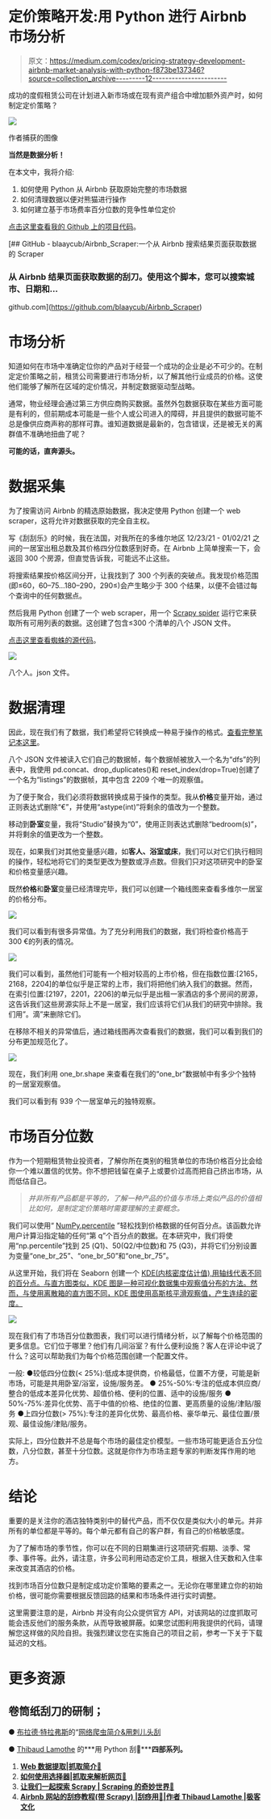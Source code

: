 # 定价策略开发:用 Python 进行 Airbnb 市场分析

> 原文：<https://medium.com/codex/pricing-strategy-development-airbnb-market-analysis-with-python-f873be137346?source=collection_archive---------12----------------------->

成功的度假租赁公司在计划进入新市场或在现有资产组合中增加额外资产时，如何制定定价策略？

![](img/7d9ccc14aa34534bf273319efd8059e1.png)

作者捕获的图像

**当然是数据分析！**

在本文中，我将介绍:

1.  如何使用 Python 从 Airbnb 获取原始完整的市场数据
2.  如何清理数据以便对熊猫进行操作
3.  如何建立基于市场费率百分位数的竞争性单位定价

[点击这里查看我的 Github 上的项目代码](https://github.com/blaaycub/Airbnb_Scraper)。

[](https://github.com/blaaycub/Airbnb_Scraper) [## GitHub - blaaycub/Airbnb_Scraper:一个从 Airbnb 搜索结果页面获取数据的 Scraper

### 从 Airbnb 结果页面获取数据的刮刀。使用这个脚本，您可以搜索城市、日期和…

github.com](https://github.com/blaaycub/Airbnb_Scraper) 

# 市场分析

知道如何在市场中准确定位你的产品对于经营一个成功的企业是必不可少的。在制定定价策略之前，租赁公司需要进行市场分析，以了解其他行业成员的价格。这使他们能够了解所在区域的定价情况，并制定数据驱动型战略。

通常，物业经理会通过第三方供应商购买数据。虽然外包数据获取在某些方面可能是有利的，但前期成本可能是一些个人或公司进入的障碍，并且提供的数据可能不总是像供应商声称的那样可靠。谁知道数据是最新的，包含错误，还是被无关的离群值不准确地扭曲了呢？

**可能的话，直奔源头。**

# 数据采集

为了按需访问 Airbnb 的精选原始数据，我决定使用 Python 创建一个 web scraper，这将允许对数据获取的完全自主权。

写《刮刮乐》的时候，我在法国，对我所在的多维尔地区 12/23/21 - 01/02/21 之间的一居室出租总数及其价格四分位数感到好奇。在 Airbnb 上简单搜索一下，会返回 300 个房源，但直觉告诉我，可能远不止这些。

将搜索结果按价格区间分开，让我找到了 300 个列表的突破点。我发现价格范围(即≤60，60–75…180–290，290≤)会产生略少于 300 个结果，以便不会错过每个查询中的任何数据点。

然后我用 Python 创建了一个 web scraper，用一个 [Scrapy spider](https://scrapy.org/) 运行它来获取所有可用列表的数据。这创建了包含≤300 个清单的八个 JSON 文件。

[点击这里查看蜘蛛的源代码](https://github.com/blaaycub/Airbnb_Scraper/blob/main/Spider/scaper.py)。

![](img/ee49c225c44289ca7d19cb0885dcd55c.png)

八个人。json 文件。

# 数据清理

因此，现在我们有了数据，我们希望将它转换成一种易于操作的格式。[查看完整笔记本这里](https://github.com/blaaycub/Airbnb_Scraper/blob/main/EDA/One_Bedrooms_EDA_Deauville.ipynb)。

八个 JSON 文件被读入它们自己的数据帧，每个数据帧被放入一个名为“dfs”的列表中，我使用 pd.concat、drop_duplicates()和 reset_index(drop=True)创建了一个名为“listings”的数据帧，其中包含 2209 个唯一的观察值。

为了便于聚合，我们必须将数据转换成易于操作的类型。我从**价格**变量开始，通过正则表达式删除“€”，并使用“astype(int)”将剩余的值改为一个整数。

移动到**卧室**变量，我将“Studio”替换为“0”，使用正则表达式删除“bedroom(s)”，并将剩余的值更改为一个整数。

现在，如果我们对其他变量感兴趣，如**客人、浴室或床**，我们可以对它们执行相同的操作，轻松地将它们的类型更改为整数或浮点数。但我们只对这项研究中的卧室和价格变量感兴趣。

既然**价格**和**卧室**变量已经清理完毕，我们可以创建一个箱线图来查看多维尔一居室的价格分布。

![](img/6bf6e340613d92b9d627682a3ebef491.png)

我们可以看到有很多异常值。为了充分利用我们的数据，我们将检查价格高于 300 €的列表的情况。

![](img/2965d8b7687ed101b1aa574572dd99b5.png)

我们可以看到，虽然他们可能有一个相对较高的上市价格，但在指数位置:[2165，2168，2204]的单位似乎是正常的上市，我们将把他们纳入我们的数据。然而，在索引位置:[2197，2201，2206]的单元似乎是出租一家酒店的多个房间的房源，这告诉我们这些房源实际上不是一居室，我们应该将它们从我们的研究中排除。我们用”。滴”来删除它们。

在移除不相关的异常值后，通过箱线图再次查看我们的数据，我们可以看到我们的分布更加规范化了。

![](img/76d01b91e0c2d30da5d34f65966590be.png)

现在，我们利用 one_br.shape 来查看在我们的“one_br”数据帧中有多少个独特的一居室观察值。

我们可以看到有 939 个一居室单元的独特观察。

# 市场百分位数

作为一个短期租赁物业投资者，了解你所在类别的租赁单位的市场价格百分比会给你一个难以置信的优势。你不想把钱留在桌子上或要价过高而把自己挤出市场，从而低估自己。

> *并非所有产品都是平等的，了解一种产品的价值与市场上类似产品的价值相比如何，是制定定价策略时需要理解的主要概念。*

我们可以使用“ [NumPy.percentile](https://numpy.org/doc/stable/reference/generated/numpy.percentile.html) ”轻松找到价格数据的任何百分点。该函数允许用户计算沿指定轴的任何“第 q”个百分点的数据。在本研究中，我们将使用“np.percentile”找到 25 (Q1)、50(Q2/中位数)和 75 (Q3)，并将它们分别设置为变量“one_br_25”、“one_br_50”和“one_br_75”。

从这里开始，我们将在 Seaborn 创建一个 [KDE(内核密度估计值),用轴线代表不同的百分点。与直方图类似，KDE 图是一种可视化数据集中观察值分布的方法。然而，与使用离散箱的直方图不同，KDE 图使用高斯核平滑观察值，产生连续的密度。](http://seaborn.pydata.org/generated/seaborn.kdeplot.html?highlight=kde#seaborn.kdeplot)

![](img/367a440d43d799b6788f3021c7f40f01.png)

现在我们有了市场百分位数图表，我们可以进行情绪分析，以了解每个价格范围的更多信息。它们位于哪里？他们有几间浴室？有什么便利设施？客人在评论中说了什么？这可以帮助我们为每个价格范围创建一个配置文件。

一般:
●较低四分位数(< 25%):低成本提供商，价格最低，位置不方便，可能是新市场，可能是共用卧室/浴室，设施/服务差。
● 25%-50%:专注的低成本供应商/整合的低成本差异化优势、超值价格、便利的位置、适中的设施/服务
● 50%-75%:差异化优势、高于中值的价格、绝佳的位置、更高质量的设施/津贴/服务
●上四分位数(> 75%):专注的差异化优势、最高价格、豪华单元、最佳位置/景观、最佳设施/津贴/服务。

实际上，四分位数并不总是每个市场的最佳定价模型。一些市场可能更适合五分位数，八分位数，甚至十分位数。这就是你作为市场主题专家的判断发挥作用的地方。

# 结论

重要的是关注你的酒店独特类别中的替代产品，而不仅仅是类似大小的单元。并非所有的单位都是平等的。每个单元都有自己的客户群，有自己的价格敏感度。

为了了解市场的季节性，你可以在不同的日期集进行这项研究:假期、淡季、常季、事件等。此外，请注意，许多公司利用动态定价工具，根据入住天数和入住率来改变其酒店的价格。

找到市场百分位数只是制定成功定价策略的要素之一。无论你在哪里建立你的初始价格，很可能你需要根据反馈回路的结果和市场条件进行实时调整。

这里需要注意的是，Airbnb 并没有向公众提供官方 API，对该网站的过度抓取可能会违反他们的服务条款，从而导致被屏蔽。如果您试图利用我提供的代码，请理解您这样做的风险自担。我强烈建议您在实施自己的项目之前，参考一下关于下载延迟的文档。

# 更多资源

## 卷筒纸刮刀的研制；

● [布拉德·特拉弗斯](https://medium.com/u/861216ad5921?source=post_page-----f873be137346--------------------------------)的“[网络爬虫简介&用刺儿头刮](https://www.youtube.com/watch?v=ALizgnSFTwQ&t=714s)

● [Thibaud Lamothe](https://medium.com/u/8af4ef4360de?source=post_page-----f873be137346--------------------------------) 的***用 Python 刮🐍*****四部系列。**

1.  **[Web 数据提取|抓取简介🐍](/geekculture/a-gentle-introduction-to-web-data-extraction-scraping-with-e8dc7253b571)**
2.  **[如何使用选择器|抓取来解析网页🐍](/geekculture/how-to-parse-a-webpage-using-selectors-scraping-with-dfb3894cff58)**
3.  **[让我们一起探索 Scrapy | Scraping 的奇妙世界🐍](/geekculture/lets-discover-the-wonderful-world-of-scrapy-scraping-with-ac9571338e2e)**
4.  **[Airbnb 网站的刮痧教程(带 Scrapy) |刮痧用🐍|作者 Thibaud Lamothe |极客文化](/geekculture/scraping-tutorial-on-airbnbs-website-with-scrapy-scraping-with-aefc826a8f13)**